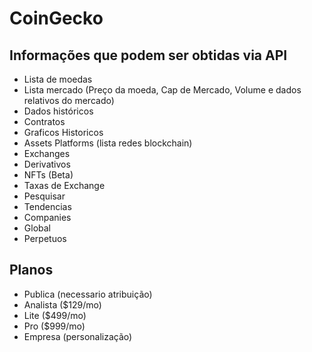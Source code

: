 # CoinGecko

## Informações que podem ser obtidas via API
- Lista de moedas
- Lista mercado (Preço da moeda, Cap de Mercado, Volume e dados relativos do mercado)
- Dados históricos
- Contratos
- Graficos Historicos
- Assets Platforms (lista redes blockchain)
- Exchanges
- Derivativos
- NFTs (Beta)
- Taxas de Exchange
- Pesquisar
- Tendencias
- Companies
- Global
- Perpetuos

## Planos
- Publica (necessario atribuição)
- Analista ($129/mo)
- Lite ($499/mo)
- Pro ($999/mo)
- Empresa (personalização)